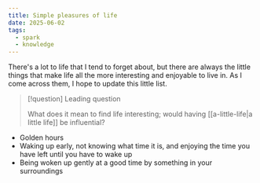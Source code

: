 ```yaml
---
title: Simple pleasures of life
date: 2025-06-02
tags:
  - spark
  - knowledge
---
```


There's a lot to life that I tend to forget about, but there are always the little things that make life all the more interesting and enjoyable to live in. As I come across them, I hope to update this little list.

> [!question] Leading question
> 
> What does it mean to find life interesting; would having [[a-little-life|a little life]] be influential?

- Golden hours
- Waking up early, not knowing what time it is, and enjoying the time you have left until you have to wake up
- Being woken up gently at a good time by something in your surroundings
